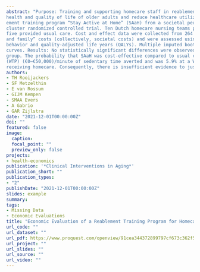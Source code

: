 ```yaml
---
abstract: "Purpose: Training and supporting homecare staff in reablement aims to change staff behavior from “doing for” to “doing with” older adults and is assumed to benefit the
health and quality of life of older adults and reduce healthcare utilization and costs. This study evaluated the cost-effectiveness and cost-utility of the staff reabl
ement training program “Stay Active at Home” (SAaH) from a societal perspective. Participants and Methods: An economic evaluation was embedded in a 12-month
cluster randomized controlled trial. Ten Dutch homecare nursing teams participated (n = 313 staff members), of which five teams were trained in reablement and the other
five provided usual care. Cost and effect data were collected from 264 older adults at baseline, 6 and 12 months. Costs included “intervention,” “healthcare,” and “patient
and family” costs (collectively, societal costs) and were assessed using questionnaires and client records or estimated by bottom-up micro-costing. Effects included sedentary
behavior and quality-adjusted life years (QALYs). Multiple imputed bootstrapped data were used to generate cost-effectiveness planes and acceptability
curves. Results: No statistically significant differences were observed between the intervention and control group in terms of sedentary time, QALYs, and societal costs, except lower costs for domestic help in the intervention
group. The probability that SAaH was cost-effective compared to usual care ranged from 7.1% to 19.9%, depending on the willingness-to-pay
(WTP) (€0‒€50,000)/minute of sedentary time averted and was 5.9% at a WTP of €20,000/QALY gained. Conclusion: SAaH did not improve outcomes or reduce costs and was not costeffective from a societal perspective compared to usual care in Dutch older adults
receiving homecare. Consequently, there is insufficient evidence to justify widespread implementation of the training program in its current form."
authors:
- TH Rooijackers 
- SF Metzelthin
- E van Rossum
- GIJM Kempen
- SMAA Evers
- A Gabrio
- GAR Zijlstra
date: "2021-12-01T00:00:00Z"
doi: ""
featured: false
image:
  caption: 
  focal_point: ""
  preview_only: false
projects: 
- health-economics
publication: '*Clinical Interventions in Aging*'
publication_short: ""
publication_types:
- "2"
publishDate: "2021-12-01T00:00:00Z"
slides: example
summary: 
tags:
- Missing Data
- Economic Evaluations
title: "Economic Evaluation of a Reablement Training Program for Homecare Staff Targeting Sedentary Behavior in Community-Dwelling Older Adults Compared to Usual Care: A Cluster Randomized Controlled Trial"
url_code: ""
url_dataset: ""
url_pdf: https://www.proquest.com/openview/91cea344372899797cf673c362f52c57/1?pq-origsite=gscholar&cbl=3933186
url_project: ""
url_slides: ""
url_source: ""
url_video: ""
---
```



